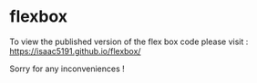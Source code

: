 # flexbox
To view the published version of the flex box code please visit :
https://isaac5191.github.io/flexbox/

Sorry for any inconveniences !
